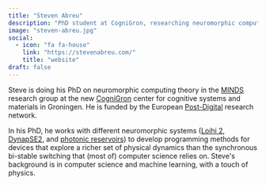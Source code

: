```yaml
---
title: "Steven Abreu"
description: "PhD student at CogniGron, researching neuromorphic computing theory and programming methods for systems like Loihi 2 and DynapSE2."
image: "steven-abreu.jpg"
social:
  - icon: "fa fa-house"
    link: "https://stevenabreu.com/"
    title: "website"
draft: false
---
```

Steve is doing his PhD on neuromorphic computing theory in the [MINDS](https://www.ai.rug.nl/minds/) research group at the new [CogniGron](https://www.rug.nl/research/fse/cognitive-systems-and-materials/about/) center for cognitive systems and materials in Groningen. He is funded by the European [Post-Digital](http://postdigital.astonphotonics.uk/) research network.

In his PhD, he works with different neuromorphic systems ([Loihi 2](https://www.intel.com/content/www/us/en/research/neuromorphic-computing.html), [DynapSE2](https://www.synsense.ai/products/dynap-se2/), and [photonic reservoirs](https://photonics.intec.ugent.be/research/topics.asp?ID=112)) to develop programming methods for devices that explore a richer set of physical dynamics than the synchronous bi-stable switching that (most of) computer science relies on. Steve's background is in computer science and machine learning, with a touch of physics.
